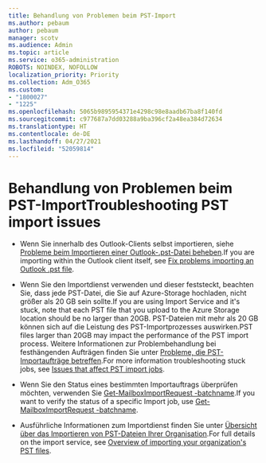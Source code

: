 ```yaml
---
title: Behandlung von Problemen beim PST-Import
ms.author: pebaum
author: pebaum
manager: scotv
ms.audience: Admin
ms.topic: article
ms.service: o365-administration
ROBOTS: NOINDEX, NOFOLLOW
localization_priority: Priority
ms.collection: Adm_O365
ms.custom:
- "1800027"
- "1225"
ms.openlocfilehash: 5065b9895954371e4298c98e8aadb67ba8f140fd
ms.sourcegitcommit: c977687a7dd03288a9ba396cf2a48ea384d72634
ms.translationtype: HT
ms.contentlocale: de-DE
ms.lasthandoff: 04/27/2021
ms.locfileid: "52059814"
---
```

# <a name="troubleshooting-pst-import-issues"></a><span data-ttu-id="61719-102">Behandlung von Problemen beim PST-Import</span><span class="sxs-lookup"><span data-stu-id="61719-102">Troubleshooting PST import issues</span></span>

- <span data-ttu-id="61719-103">Wenn Sie innerhalb des Outlook-Clients selbst importieren, siehe [Probleme beim Importieren einer Outlook-.pst-Datei beheben](https://support.office.com/article/Fix-problems-importing-an-Outlook-pst-file-2d2e50dc-5c36-4ab2-ab50-f1be733b3d6e).</span><span class="sxs-lookup"><span data-stu-id="61719-103">If you are importing within the Outlook client itself, see [Fix problems importing an Outlook .pst file](https://support.office.com/article/Fix-problems-importing-an-Outlook-pst-file-2d2e50dc-5c36-4ab2-ab50-f1be733b3d6e).</span></span>

- <span data-ttu-id="61719-104">Wenn Sie den Importdienst verwenden und dieser feststeckt, beachten Sie, dass jede PST-Datei, die Sie auf Azure-Storage hochladen, nicht größer als 20 GB sein sollte.</span><span class="sxs-lookup"><span data-stu-id="61719-104">If you are using Import Service and it's stuck, note that each PST file that you upload to the Azure Storage location should be no larger than 20GB.</span></span> <span data-ttu-id="61719-105">PST-Dateien mit mehr als 20 GB können sich auf die Leistung des PST-Importprozesses auswirken.</span><span class="sxs-lookup"><span data-stu-id="61719-105">PST files larger than 20GB may impact the performance of the PST import process.</span></span> <span data-ttu-id="61719-106">Weitere Informationen zur Problembehandlung bei festhängenden Aufträgen finden Sie unter [Probleme, die PST-Importaufträge betreffen](https://docs.microsoft.com/office365/troubleshoot/pst-import-service/issues-with-pst-import-job).</span><span class="sxs-lookup"><span data-stu-id="61719-106">For more information troubleshooting stuck jobs, see [Issues that affect PST import jobs](https://docs.microsoft.com/office365/troubleshoot/pst-import-service/issues-with-pst-import-job).</span></span>

- <span data-ttu-id="61719-107">Wenn Sie den Status eines bestimmten Importauftrags überprüfen möchten, verwenden Sie [Get-MailboxImportRequest -batchname](https://docs.microsoft.com/powershell/module/exchange/mailboxes/get-mailboximportrequest).</span><span class="sxs-lookup"><span data-stu-id="61719-107">If you want to verify the status of a specific Import job, use [Get-MailboxImportRequest -batchname](https://docs.microsoft.com/powershell/module/exchange/mailboxes/get-mailboximportrequest).</span></span>

- <span data-ttu-id="61719-108">Ausführliche Informationen zum Importdienst finden Sie unter [Übersicht über das Importieren von PST-Dateien Ihrer Organisation](https://docs.microsoft.com/microsoft-365/compliance/importing-pst-files-to-office-365?view=o365-worldwide).</span><span class="sxs-lookup"><span data-stu-id="61719-108">For full details on the import service, see [Overview of importing your organization's PST files](https://docs.microsoft.com/microsoft-365/compliance/importing-pst-files-to-office-365?view=o365-worldwide).</span></span>
